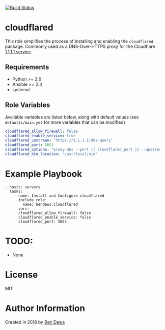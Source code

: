 [![Build Status](https://travis-ci.org/bendews/ansible-cloudflared.svg?branch=master)](https://travis-ci.org/bendews/ansible-cloudflared)

# cloudflared

This role simplifies the process of installing and enabling the `cloudflared` package. Commonly used as a DNS-Over-HTTPS proxy for the Cloudflare [1.1.1.1 service](https://blog.cloudflare.com/announcing-1111/).

## Requirements

- Python >= 2.6
- Ansible >= 2.4
- systemd

## Role Variables

Available variables are listed below, along with default values (see `defaults/main.yml` for more variables that can be modified)

```yaml
cloudflared_allow_firewall: false
cloudflared_enable_service: true
cloudflared_upstream: "https://1.1.1.1/dns-query"
cloudflared_port: 5053
cloudflared_options: "proxy-dns --port {{ cloudflared_port }} --upstream {{ cloudflared_upstream }}"
cloudflared_bin_location: "/usr/local/bin"
```

# Example Playbook

    - hosts: servers
      tasks:
        - name: Install and Configure cloudflared
          include_role:
            name: bendews.cloudflared
          vars:
          cloudflared_allow_firewall: false
          cloudflared_enable_service: false
          cloudflared_port: 5053


# TODO:

- None

# License

MIT

# Author Information

Created in 2018 by [Ben Dews](https://bendews.com)
